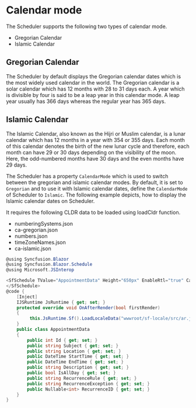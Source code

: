 # Calendar mode

The Scheduler supports the following two types of calendar mode.

* Gregorian Calendar
* Islamic Calendar

## Gregorian Calendar

The Scheduler by default displays the Gregorian calendar dates which is the most widely used calendar in the world. The Gregorian calendar is a solar calendar which has 12 months with 28 to 31 days each. A year which is divisible by four is said to be a leap year in this calendar mode. A leap year usually has 366 days whereas the regular year has 365 days.

## Islamic Calendar

The Islamic Calendar, also known as the Hijri or Muslim calendar, is a lunar calendar which has 12 months in a year with 354 or 355 days. Each month of this calendar denotes the birth of the new lunar cycle and therefore, each month can have 29 or 30 days depending on the visibility of the moon. Here, the odd-numbered months have 30 days and the even months have 29 days.

The Scheduler has a property `CalendarMode` which is used to switch between the gregorian and islamic calendar modes. By default, it is set to `Gregorian` and to use it with Islamic calendar dates, define the `CalendarMode` of Scheduler to `Islamic`. The following example depicts, how to display the Islamic calendar dates on Scheduler.

It requires the following CLDR data to be loaded using loadCldr function.

* numberingSystems.json
* ca-gregorian.json
* numbers.json
* timeZoneNames.json
* ca-islamic.json

```csharp
@using Syncfusion.Blazor
@using Syncfusion.Blazor.Schedule
@using Microsoft.JSInterop

<SfSchedule TValue="AppointmentData" Height="650px" EnableRtl="true" CalendarMode="CalendarType.Islamic">
</SfSchedule>
@code {
    [Inject]
    IJSRuntime JsRuntime { get; set; }
    protected override void OnAfterRender(bool firstRender)
    {
         this.JsRuntime.Sf().LoadLocaleData("wwwroot/sf-locale/src/ar.json").SetCulture("ar").LoadCldrData(new string[] { "wwwroot/cldr-data/main/ar/ca-gregorian.json", "wwwroot/cldr-data/main/ar/ca-islamic.json", "wwwroot/cldr-data/main/ar/timeZoneNames.json", "wwwroot/cldr-data/main/ar/numberingSystems.json", "wwwroot/cldr-data/main/ar/numbers.json" })
    }
    public class AppointmentData
    {
        public int Id { get; set; }
        public string Subject { get; set; }
        public string Location { get; set; }
        public DateTime StartTime { get; set; }
        public DateTime EndTime { get; set; }
        public string Description { get; set; }
        public bool IsAllDay { get; set; }
        public string RecurrenceRule { get; set; }
        public string RecurrenceException { get; set; }
        public Nullable<int> RecurrenceID { get; set; }
    }
}
```
